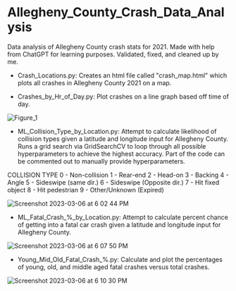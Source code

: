 # Allegheny_County_Crash_Data_Analysis
Data analysis of Allegheny County crash stats for 2021.
Made with help from ChatGPT for learning purposes. Validated, fixed, and cleaned up by me.

- Crash_Locations.py:
Creates an html file called "crash_map.html" which plots all crashes in Allegheny County 2021 on a map.

- Crashes_by_Hr_of_Day.py:
Plot crashes on a line graph based off time of day.

![Figure_1](https://user-images.githubusercontent.com/120682270/223276823-833e9758-63f5-4eda-add8-8617343285f4.png)

- ML_Collision_Type_by_Location.py:
Attempt to calculate likelihood of collision types given a latitude and longitude input for Allegheny County. Runs a grid search via GridSearchCV to loop 
through all possible hyperparameters to achieve the highest accuracy. Part of the code can be commented out to manually provide hyperparameters.

COLLISION TYPE
0 - Non-collision
1 - Rear-end
2 - Head-on
3 - Backing
4 - Angle
5 - Sideswipe (same dir.)
6 - Sideswipe (Opposite dir.)
7 - Hit fixed object
8 - Hit pedestrian
9 - Other/Unknown (Expired)

![Screenshot 2023-03-06 at 6 02 44 PM](https://user-images.githubusercontent.com/120682270/223276894-e4c0e7de-5a2d-466d-9b35-b4158c9b5108.png)

- ML_Fatal_Crash_%_by_Location.py:
Attempt to calculate percent chance of getting into a fatal car crash given a latitude and longitude input for Allegheny County.

![Screenshot 2023-03-06 at 6 07 50 PM](https://user-images.githubusercontent.com/120682270/223277119-318f8cc7-6481-462d-a707-178f762c7a43.png)

- Young_Mid_Old_Fatal_Crash_%.py:
Calculate and plot the percentages of young, old, and middle aged fatal crashes versus total crashes.

![Screenshot 2023-03-06 at 6 10 30 PM](https://user-images.githubusercontent.com/120682270/223277539-d0e4e7ad-2fb2-43e1-b5f1-9f8339303f63.png)
